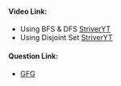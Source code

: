 #### Video Link:

- Using BFS & DFS [StriverYT](https://www.youtube.com/watch?v=ACzkVtewUYA&list=PLgUwDviBIf0oE3gA41TKO2H5bHpPd7fzn&index=8&ab_channel=takeUforward)
- Using Disjoint Set [StriverYT](https://www.youtube.com/watch?v=ZGr5nX-Gi6Y&list=PLgUwDviBIf0oE3gA41TKO2H5bHpPd7fzn&index=48&ab_channel=takeUforward)


#### Question Link:
- [GFG](https://practice.geeksforgeeks.org/problems/number-of-provinces/1)

